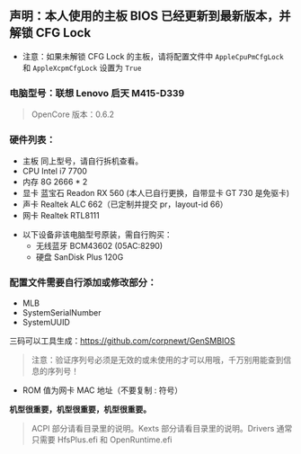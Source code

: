 ## 声明：本人使用的主板 BIOS 已经更新到最新版本，并解锁 CFG Lock

* 注意：如果未解锁 CFG Lock 的主板，请将配置文件中 `AppleCpuPmCfgLock` 和 `AppleXcpmCfgLock` 设置为 `True`

### 电脑型号：联想 Lenovo 启天 M415-D339

> OpenCore 版本：0.6.2

### 硬件列表：

* 主板 同上型号，请自行拆机查看。
* CPU Intel i7 7700
* 内存 8G 2666 * 2
* 显卡 蓝宝石 Readon RX 560 (本人已自行更换，自带显卡 GT 730 是免驱卡)
* 声卡 Realtek ALC 662（已定制并提交 pr，layout-id 66）
* 网卡 Realtek RTL8111

+ 以下设备非该电脑型号原装，需自行购买：
  + 无线蓝牙 BCM43602 (05AC:8290) 
  + 硬盘 SanDisk Plus 120G

### 配置文件需要自行添加或修改部分：

* MLB
* SystemSerialNumber
* SystemUUID

三码可以工具生成：https://github.com/corpnewt/GenSMBIOS
> 注意：验证序列号必须是无效的或未使用的才可以用哦，千万别用能查到信息的序列号！

* ROM 值为网卡 MAC 地址（不要复制 : 符号）

**机型很重要，机型很重要，机型很重要。**

> ACPI 部分请看目录里的说明。Kexts 部分请看目录里的说明。Drivers 通常只需要 HfsPlus.efi 和 OpenRuntime.efi
